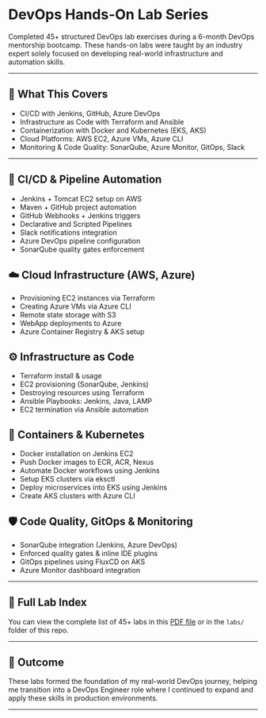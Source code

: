 
# DevOps Hands-On Lab Series

Completed 45+ structured DevOps lab exercises during a 6-month DevOps mentorship bootcamp.
These hands-on labs were taught by an industry expert solely focused on developing real-world infrastructure and automation skills.

---

## 🧠 What This Covers

- CI/CD with Jenkins, GitHub, Azure DevOps
- Infrastructure as Code with Terraform and Ansible
- Containerization with Docker and Kubernetes (EKS, AKS)
- Cloud Platforms: AWS EC2, Azure VMs, Azure CLI
- Monitoring & Code Quality: SonarQube, Azure Monitor, GitOps, Slack

---

## 🔧 CI/CD & Pipeline Automation

- Jenkins + Tomcat EC2 setup on AWS
- Maven + GitHub project automation
- GitHub Webhooks + Jenkins triggers
- Declarative and Scripted Pipelines
- Slack notifications integration
- Azure DevOps pipeline configuration
- SonarQube quality gates enforcement

## ☁️ Cloud Infrastructure (AWS, Azure)

- Provisioning EC2 instances via Terraform
- Creating Azure VMs via Azure CLI
- Remote state storage with S3
- WebApp deployments to Azure
- Azure Container Registry & AKS setup

## ⚙️ Infrastructure as Code

- Terraform install & usage
- EC2 provisioning (SonarQube, Jenkins)
- Destroying resources using Terraform
- Ansible Playbooks: Jenkins, Java, LAMP
- EC2 termination via Ansible automation

## 🐳 Containers & Kubernetes

- Docker installation on Jenkins EC2
- Push Docker images to ECR, ACR, Nexus
- Automate Docker workflows using Jenkins
- Setup EKS clusters via eksctl
- Deploy microservices into EKS using Jenkins
- Create AKS clusters with Azure CLI

## 🛡️ Code Quality, GitOps & Monitoring

- SonarQube integration (Jenkins, Azure DevOps)
- Enforced quality gates & inline IDE plugins
- GitOps pipelines using FluxCD on AKS
- Azure Monitor dashboard integration

---

## 🧪 Full Lab Index

You can view the complete list of 45+ labs in this [PDF file](link_to_pdf) or in the `labs/` folder of this repo.

---

## 🎯 Outcome

These labs formed the foundation of my real-world DevOps journey, helping me transition into a DevOps Engineer role where I continued to expand and apply these skills in production environments.

---

